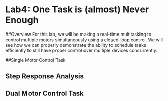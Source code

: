 # Lab4: One Task is (almost) Never Enough

##Overview
For this lab, we will be making a real-time multitasking to control multiple motors simultaneously
using a closed-loop control. We will see how we can properly demonstrate the ability to schedule
tasks efficiently to still have proper control over multiple devices concurrently.

##Single Motor Control Task

## Step Response Analysis

## Dual Motor Control Task
